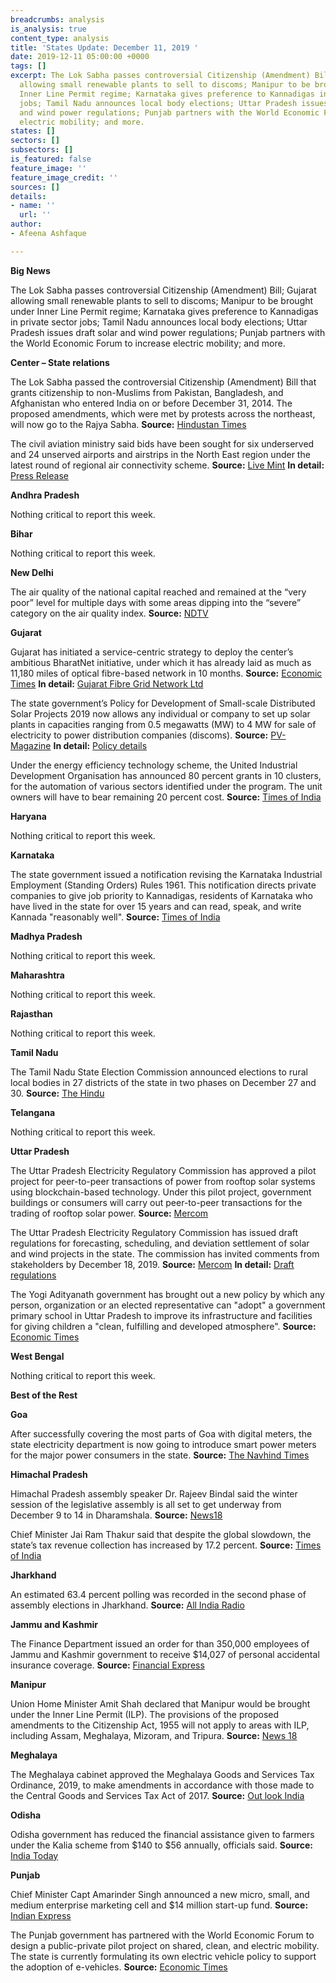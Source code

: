 ```yaml
---
breadcrumbs: analysis
is_analysis: true
content_type: analysis
title: 'States Update: December 11, 2019 '
date: 2019-12-11 05:00:00 +0000
tags: []
excerpt: The Lok Sabha passes controversial Citizenship (Amendment) Bill; Gujarat
  allowing small renewable plants to sell to discoms; Manipur to be brought under
  Inner Line Permit regime; Karnataka gives preference to Kannadigas in private sector
  jobs; Tamil Nadu announces local body elections; Uttar Pradesh issues draft solar
  and wind power regulations; Punjab partners with the World Economic Forum to increase
  electric mobility; and more.
states: []
sectors: []
subsectors: []
is_featured: false
feature_image: ''
feature_image_credit: ''
sources: []
details:
- name: ''
  url: ''
author:
- Afeena Ashfaque

---
```

**Big News**

The Lok Sabha passes controversial Citizenship (Amendment) Bill; Gujarat allowing small renewable plants to sell to discoms; Manipur to be brought under Inner Line Permit regime; Karnataka gives preference to Kannadigas in private sector jobs; Tamil Nadu announces local body elections; Uttar Pradesh issues draft solar and wind power regulations; Punjab partners with the World Economic Forum to increase electric mobility; and more.

**Center – State relations**

The Lok Sabha passed the controversial Citizenship (Amendment) Bill that grants citizenship to non-Muslims from Pakistan, Bangladesh, and Afghanistan who entered India on or before December 31, 2014. The proposed amendments, which were met by protests across the northeast, will now go to the Rajya Sabha. **Source:** [Hindustan Times](https://www.hindustantimes.com/india-news/citizenship-bill-clears-lok-sabha-after-fierce-rights-debate/story-iW8bp1uexLNaStZvhwqwFN.html?utm_source=Unknown+List&utm_campaign=01742b31f8-EMAIL_CAMPAIGN_2019_09_30_02_41_COPY_01&utm_medium=email&utm_term=0_-01742b31f8-)

The civil aviation ministry said bids have been sought for six underserved and 24 unserved airports and airstrips in the North East region under the latest round of regional air connectivity scheme. **Source:** [Live Mint](https://www.livemint.com/news/india/udan-4-0-30-airports-airstrips-up-for-bidding-in-north-east-region-11575633665953.html) **In detail:** [Press Release](https://pib.gov.in/Pressreleaseshare.aspx?PRID=1595274)

**Andhra Pradesh**

Nothing critical to report this week.

**Bihar**

Nothing critical to report this week.

**New Delhi**

The air quality of the national capital reached and remained at the “very poor” level for multiple days with some areas dipping into the “severe” category on the air quality index. **Source:** [NDTV](https://www.ndtv.com/delhi-news/delhi-pollution-air-quality-very-poor-aqi-crosses-380-mark-2144823)

**Gujarat**

Gujarat has initiated a service-centric strategy to deploy the center’s ambitious BharatNet initiative, under which it has already laid as much as 11,180 miles of optical fibre-based network in 10 months. **Source:** [Economic Times](https://economictimes.indiatimes.com/industry/telecom/telecom-news/digital-india-gujarat-deploys-18000-kilometres-of-fibre-under-bharatnet-ii-initiative/articleshow/72429108.cms) **In detail:** [Gujarat Fibre Grid Network Ltd](https://dst.gujarat.gov.in/info-gfgnl.htm)

The state government’s Policy for Development of Small-scale Distributed Solar Projects 2019 now allows any individual or company to set up solar plants in capacities ranging from 0.5 megawatts (MW) to 4 MW for sale of electricity to power distribution companies (discoms). **Source:** [PV-Magazine](https://www.pv-magazine-india.com/2019/12/09/gujarat-notifies-guidelines-for-small-scale-distributed-solar-projects/) **In detail:** [Policy details](https://guj-epd.gujarat.gov.in/uploads/Policy_for_Devlopment_of_Small_Scale_Distributed_Solar_Projects-2019.pdf)

Under the energy efficiency technology scheme, the United Industrial Development Organisation has announced 80 percent grants in 10 clusters, for the automation of various sectors identified under the program. The unit owners will have to bear remaining 20 percent cost. **Source:** [Times of India](https://timesofindia.indiatimes.com/city/surat/80-unido-grant-for-energy-efficiency-in-industries/articleshowprint/72416394.cms)

**Haryana**

Nothing critical to report this week.

**Karnataka**

The state government issued a notification revising the Karnataka Industrial Employment (Standing Orders) Rules 1961. This notification directs private companies to give job priority to Kannadigas, residents of Karnataka who have lived in the state for over 15 years and can read, speak, and write Kannada "reasonably well". **Source:** [Times of India](https://timesofindia.indiatimes.com/city/bengaluru/karnataka-govt-amends-rules-to-give-kannadigas-priority-in-private-sector-jobs/articleshowprint/72418630.cms)

**Madhya Pradesh**

Nothing critical to report this week.

**Maharashtra**

Nothing critical to report this week.

**Rajasthan**

Nothing critical to report this week.

**Tamil Nadu**

The Tamil Nadu State Election Commission announced elections to rural local bodies in 27 districts of the state in two phases on December 27 and 30. **Source:** [The Hindu](https://www.thehindu.com/news/national/tamil-nadu/elections-in-27-districts-to-be-held-on-december-27-30/article30233642.ece)

**Telangana**

Nothing critical to report this week.

**Uttar Pradesh**

The Uttar Pradesh Electricity Regulatory Commission has approved a pilot project for peer-to-peer transactions of power from rooftop solar systems using blockchain-based technology. Under this pilot project, government buildings or consumers will carry out peer-to-peer transactions for the trading of rooftop solar power. **Source:** [Mercom](https://mercomindia.com/uttar-pradesh-blockchain-trading-rooftop-solar/)

The Uttar Pradesh Electricity Regulatory Commission has issued draft regulations for forecasting, scheduling, and deviation settlement of solar and wind projects in the state. The commission has invited comments from stakeholders by December 18, 2019. **Source:** [Mercom](https://mercomindia.com/uttar-pradesh-releases-draft-guidelines-solar-wind/) **In detail:** [Draft regulations](http://uperc.org/App_File/ABT(Solar&Wind)2018Regulation-pdf1228201875919PM.pdf)

The Yogi Adityanath government has brought out a new policy by which any person, organization or an elected representative can "adopt" a government primary school in Uttar Pradesh to improve its infrastructure and facilities for giving children a "clean, fulfilling and developed atmosphere". **Source:** [Economic Times](https://economictimes.indiatimes.com/news/politics-and-nation/in-uttar-pradesh-you-can-now-adopt-a-government-primary-school/articleshow/72369982.cms)

**West Bengal**

Nothing critical to report this week.

**Best of the Rest**

**Goa**

After successfully covering the most parts of Goa with digital meters, the state electricity department is now going to introduce smart power meters for the major power consumers in the state. **Source:** [The Navhind Times](http://www.navhindtimes.in/now-smart-meters-for-major-power-consumers-in-state/)

**Himachal Pradesh**

Himachal Pradesh assembly speaker Dr. Rajeev Bindal said the winter session of the legislative assembly is all set to get underway from December 9 to 14 in Dharamshala. **Source:** [News18](https://www.news18.com/news/india/himachal-pradesh-set-for-six-day-winter-aession-in-dharamshala-from-monday-2416517.html)

Chief Minister Jai Ram Thakur said that despite the global slowdown, the state’s tax revenue collection has increased by 17.2 percent. **Source:** [Times of India](https://timesofindia.indiatimes.com/city/shimla/hps-tax-collection-increased-by-17-2-thakur/articleshow/72421192.cms)

**Jharkhand**

An estimated 63.4 percent polling was recorded in the second phase of assembly elections in Jharkhand. **Source:** [All India Radio](http://newsonair.com/Main-News-Details.aspx?id=375706)

**Jammu and Kashmir**

The Finance Department issued an order for than 350,000 employees of Jammu and Kashmir government to receive $14,027 of personal accidental insurance coverage. **Source:** [Financial Express](https://www.financialexpress.com/money/insurance/jammu-and-kashmir-3-5-lakh-govt-employees-get-rs-10-lakh-accident-insurance-cover/1783462/)

**Manipur**

Union Home Minister Amit Shah declared that Manipur would be brought under the Inner Line Permit (ILP). The provisions of the proposed amendments to the Citizenship Act, 1955 will not apply to areas with ILP, including Assam, Meghalaya, Mizoram, and Tripura. **Source:** [News 18](https://www.news18.com/news/india/manipur-will-be-brought-under-inner-line-permit-regime-says-amit-shah-2418211.html)

**Meghalaya**

The Meghalaya cabinet approved the Meghalaya Goods and Services Tax Ordinance, 2019, to make amendments in accordance with those made to the Central Goods and Services Tax Act of 2017. **Source:** [Out look India](https://www.outlookindia.com/newsscroll/meghalaya-cabinet-approves-gst-ordinance/1676108)

**Odisha**

Odisha government has reduced the financial assistance given to farmers under the Kalia scheme from $140 to $56 annually, officials said. **Source:** [India Today](https://www.indiatoday.in/india/story/odisha-reduces-kalia-assistance-pm-kisan-farmers-agriculture-1626259-2019-12-07)

**Punjab**

Chief Minister Capt Amarinder Singh announced a new micro, small, and medium enterprise marketing cell and $14 million start-up fund. **Source:** [Indian Express](https://indianexpress.com/article/india/amarinder-singh-spreads-red-carpet-for-msmes-new-units-need-no-clearance-from-govt-for-3-years-special-marketing-cell-6154995/)

The Punjab government has partnered with the World Economic Forum to design a public-private pilot project on shared, clean, and electric mobility. The state is currently formulating its own electric vehicle policy to support the adoption of e-vehicles. **Source:** [Economic Times](https://auto.economictimes.indiatimes.com/news/industry/punjab-partners-with-wef-for-e-mobility/72366123)